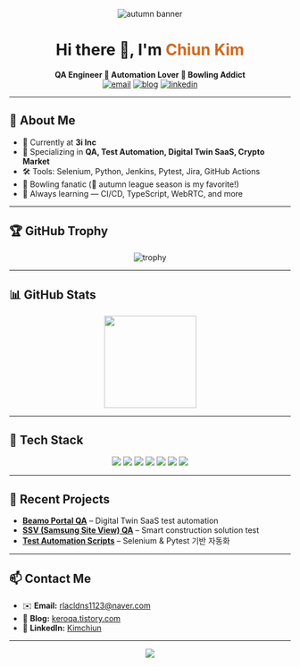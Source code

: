 <!-- 🍁 가을 분위기 배너 -->
<p align="center">
  <img src="https://capsule-render.vercel.app/api?type=waving&color=8B4513,FF8C00,F4A460&height=180&section=header&text=🍂%20Kimchiun's%20Autumn%20GitHub%20🍁&fontSize=38&fontAlign=50&fontColor=fffaf0" alt="autumn banner"/>
</p>

<h1 align="center">Hi there 👋, I'm <span style="color:#D2691E;">Chiun Kim</span></h1>
<p align="center">
  <b>QA Engineer 🍁 Automation Lover 🍂 Bowling Addict</b>  
  <br/>
  <a href="mailto:rlacldns1123@naver.com"><img src="https://img.shields.io/badge/Email-rlacldns1123%40naver.com-darkorange?style=flat-square&logo=gmail&logoColor=white" alt="email"/></a>
  <a href="https://keroqa.tistory.com/"><img src="https://img.shields.io/badge/Blog-Autumn%20Notes-saddlebrown?style=flat-square&logo=blogger&logoColor=white" alt="blog"/></a>
  <a href="https://www.linkedin.com/in/kimchiun"><img src="https://img.shields.io/badge/LinkedIn-Chiun%20Kim-peru?style=flat-square&logo=linkedin&logoColor=white" alt="linkedin"/></a>
</p>

---

## 🍂 About Me

- 🏢 Currently at **3i Inc**
- 🔎 Specializing in **QA, Test Automation, Digital Twin SaaS, Crypto Market**
- 🛠️ Tools: Selenium, Python, Jenkins, Pytest, Jira, GitHub Actions
- 🎳 Bowling fanatic (🎳 autumn league season is my favorite!)  
- 🍁 Always learning — CI/CD, TypeScript, WebRTC, and more

---

## 🏆 GitHub Trophy

<p align="center">
  <img src="https://github-profile-trophy.vercel.app/?username=Kimchiun&theme=monokai&no-frame=true&margin-w=10&margin-h=15&row=1&column=7" alt="trophy" />
</p>

---

## 📊 GitHub Stats

<p align="center">
  <img src="https://github-readme-stats-seven-rosy-59.vercel.app/api?username=Kimchiun&show_icons=true&theme=gruvbox&icon_color=orange&title_color=darkorange&hide_border=true&count_private=true" height="165">
</p>

---

## 🌾 Tech Stack

<p align="center">
  <img src="https://img.shields.io/badge/Python-d2691e?style=for-the-badge&logo=python&logoColor=white"/>
  <img src="https://img.shields.io/badge/Selenium-8b4513?style=for-the-badge&logo=selenium&logoColor=white"/>
  <img src="https://img.shields.io/badge/Jenkins-bc6c25?style=for-the-badge&logo=jenkins&logoColor=white"/>
  <img src="https://img.shields.io/badge/GitHub_Actions-e07a5f?style=for-the-badge&logo=github-actions&logoColor=white"/>
  <img src="https://img.shields.io/badge/Pytest-f4a261?style=for-the-badge&logo=pytest&logoColor=white"/>
  <img src="https://img.shields.io/badge/Jira-6a994e?style=for-the-badge&logo=jira&logoColor=white"/>
  <img src="https://img.shields.io/badge/JavaScript-e9c46a?style=for-the-badge&logo=javascript&logoColor=black"/>
</p>

---

## 🍁 Recent Projects

- [**Beamo Portal QA**](https://github.com/3i-ai/Beamo) – Digital Twin SaaS test automation  
- [**SSV (Samsung Site View) QA**](https://github.com/3i-ai/ssv-qa) – Smart construction solution test  
- [**Test Automation Scripts**](https://github.com/Kimchiun/test-automation) – Selenium & Pytest 기반 자동화  

---

## 📫 Contact Me

- ✉️ **Email:** rlacldns1123@naver.com  
- 🍂 **Blog:** [keroqa.tistory.com](https://keroqa.tistory.com/)  
- 🍁 **LinkedIn:** [Kimchiun](https://www.linkedin.com/in/kimchiun)  

---

<p align="center">
  <img src="https://capsule-render.vercel.app/api?type=waving&color=8B4513,FF8C00,F4A460&height=100&section=footer"/>
</p>
